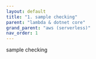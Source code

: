 ```yaml
---
layout: default
title: "1. sample checking"
parent: "lambda & dotnet core"
grand_parent: "aws (serverless)"
nav_order: 1
---
```


sample checking

